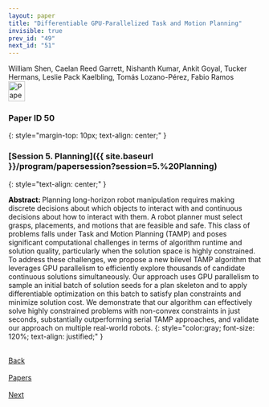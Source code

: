 ```yaml
---
layout: paper
title: "Differentiable GPU-Parallelized Task and Motion Planning"
invisible: true
prev_id: "49"
next_id: "51"
---
```

<div class="paper-authors">
  <div class="paper-author-box">
    <div class="paper-author-name">William Shen, Caelan Reed Garrett, Nishanth Kumar, Ankit Goyal, Tucker Hermans, Leslie Pack Kaelbling, Tomás Lozano-Pérez, Fabio Ramos</div>
    <div class="paper-author-uni"></div>
  </div>
</div>

<div class="paper-pdf">
  <div>
    <a href="https://www.roboticsproceedings.org/rss21/p050.pdf" title="Download PDF" target="_blank">
      <img src="{{ site.baseurl }}/images/paper_link_cardinal_red.png" alt="Paper PDF" width="33" height="40" />
    </a>
  </div>
</div>

### Paper ID 50
{: style="margin-top: 10px; text-align: center;" }

### [Session 5. Planning]({{ site.baseurl }}/program/papersession?session=5.%20Planning)
{: style="text-align: center;" }

<b style="color: black;">Abstract: </b>Planning long-horizon robot manipulation requires making discrete decisions about which objects to interact with and continuous decisions about how to interact with them. A robot planner must select grasps, placements, and motions that are feasible and safe. This class of problems falls under Task and Motion Planning (TAMP) and poses significant computational challenges in terms of algorithm runtime and solution quality, particularly when the solution space is highly constrained. To address these challenges, we propose a new bilevel TAMP algorithm that leverages GPU parallelism to efficiently explore thousands of candidate continuous solutions simultaneously. Our approach uses GPU parallelism to sample an initial batch of solution seeds for a plan skeleton and to apply differentiable optimization on this batch to satisfy plan constraints and minimize solution cost. We demonstrate that our algorithm can effectively solve highly constrained problems with non-convex constraints in just seconds, substantially outperforming serial TAMP approaches, and validate our approach on multiple real-world robots.
{: style="color:gray; font-size: 120%; text-align: justified;" }

<div class="paper-menu">
  <div class="paper-menu-inner">
    <a href="{{ site.baseurl }}/program/papers/49/" title="Previous Paper">
            <div class="paper-menu-icon">
                <i class="fa fa-chevron-left"></i><br>
                <span class="paper-menu-label">Back</span>
            </div>
        </a>
    <a href="{{ site.baseurl }}/program/papers" title="All Papers">
      <div class="paper-menu-icon">
        <i class="fa fa-list"></i><br>
        <span class="paper-menu-label">Papers</span>
      </div>
    </a>
    <a href="{{ site.baseurl }}/program/papers/51/" title="Next Paper">
            <div class="paper-menu-icon">
                <i class="fa fa-chevron-right"></i><br>
                <span class="paper-menu-label">Next</span>
            </div>
        </a>
  </div>
</div>
